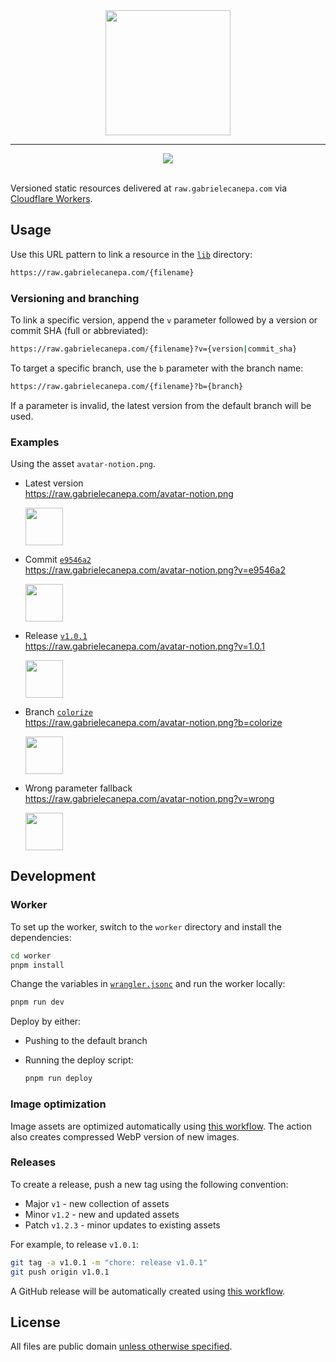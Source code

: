 <div align="center">
  <img src="https://raw.gabrielecanepa.com/raw.svg" width="200">
  <hr>
  <a href="https://github.com/gabrielecanepa/raw/actions/workflows/optimize-images.yml">
    <img src="https://github.com/gabrielecanepa/raw/actions/workflows/optimize-images.yml/badge.svg">
  </a>
</div>
<br>

Versioned static resources delivered at `raw.gabrielecanepa.com` via [Cloudflare Workers](https://workers.cloudflare.com).

## Usage

Use this URL pattern to link a resource in the [`lib`](./lib) directory:

```sh
https://raw.gabrielecanepa.com/{filename}
```

### Versioning and branching

To link a specific version, append the `v` parameter followed by a version or commit SHA (full or abbreviated):

```sh
https://raw.gabrielecanepa.com/{filename}?v={version|commit_sha}
```

To target a specific branch, use the `b` parameter with the branch name:

```sh
https://raw.gabrielecanepa.com/{filename}?b={branch}
```

If a parameter is invalid, the latest version from the default branch will be used.

### Examples

Using the asset `avatar-notion.png`.

- Latest version<br>
  https://raw.gabrielecanepa.com/avatar-notion.png
  <div><img width="60" src="https://raw.gabrielecanepa.com/avatar-notion.png?"></div>

- Commit [`e9546a2`](https://github.com/gabrielecanepa/raw/commit/e9546a2)<br>
  https://raw.gabrielecanepa.com/avatar-notion.png?v=e9546a2<br>
  <div><img width="60" src="https://raw.gabrielecanepa.com/avatar-notion.png?v=e9546a2"></div>

- Release [`v1.0.1`](https://github.com/gabrielecanepa/raw/releases/tag/v1.0.1)<br>
  https://raw.gabrielecanepa.com/avatar-notion.png?v=1.0.1<br>
  <div><img width="60" src="https://raw.gabrielecanepa.com/avatar-notion.png?r=1&v=1.0.1"></div>

- Branch [`colorize`](https://github.com/gabrielecanepa/raw/tree/colorize)<br>
  https://raw.gabrielecanepa.com/avatar-notion.png?b=colorize<br>
  <div><img width="60" src="https://raw.gabrielecanepa.com/avatar-notion.png?b=colorize&"></div>

- Wrong parameter fallback<br>
  https://raw.gabrielecanepa.com/avatar-notion.png?v=wrong<br>
  <div><img width="60" src="https://raw.gabrielecanepa.com/avatar-notion.png?v=wrong"></div>

## Development

### Worker

To set up the worker, switch to the `worker` directory and install the dependencies:

```sh
cd worker
pnpm install
```

Change the variables in [`wrangler.jsonc`](./worker/wrangler.jsonc) and run the worker locally:

```sh
pnpm run dev
```

Deploy by either:

- Pushing to the default branch
- Running the deploy script:

  ```sh
  pnpm run deploy
  ```

### Image optimization

Image assets are optimized automatically using [this workflow](https://github.com/gabrielecanepa/raw/actions/workflows/optimize-images.yml). The action also creates compressed WebP version of new images.

### Releases

To create a release, push a new tag using the following convention:

- Major `v1` - new collection of assets
- Minor `v1.2` - new and updated assets
- Patch `v1.2.3` - minor updates to existing assets

For example, to release `v1.0.1`:

```sh
git tag -a v1.0.1 -m "chore: release v1.0.1"
git push origin v1.0.1
```

A GitHub release will be automatically created using [this workflow](https://github.com/gabrielecanepa/raw/actions/workflows/release.yml).

## License

All files are public domain [unless otherwise specified](LICENSE).
